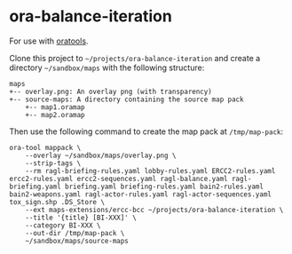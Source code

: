 # ora-balance-iteration

For use with [oratools](https://github.com/ubitux/oratools).

Clone this project to `~/projects/ora-balance-iteration` and create a directory `~/sandbox/maps` with the following structure:
```
maps
+-- overlay.png: An overlay png (with transparency)
+-- source-maps: A directory containing the source map pack
    +-- map1.oramap
    +-- map2.oramap
```

Then use the following command to create the map pack at `/tmp/map-pack`:

```
ora-tool mappack \
    --overlay ~/sandbox/maps/overlay.png \
    --strip-tags \
    --rm ragl-briefing-rules.yaml lobby-rules.yaml ERCC2-rules.yaml ercc2-rules.yaml ercc2-sequences.yaml ragl-balance.yaml ragl-briefing.yaml briefing.yaml briefing-rules.yaml bain2-rules.yaml bain2-weapons.yaml ragl-actor-rules.yaml ragl-actor-sequences.yaml tox_sign.shp .DS_Store \
    --ext maps-extensions/ercc-bcc ~/projects/ora-balance-iteration \
    --title '{title} [BI-XXX]' \
    --category BI-XXX \
    --out-dir /tmp/map-pack \
    ~/sandbox/maps/source-maps
```
